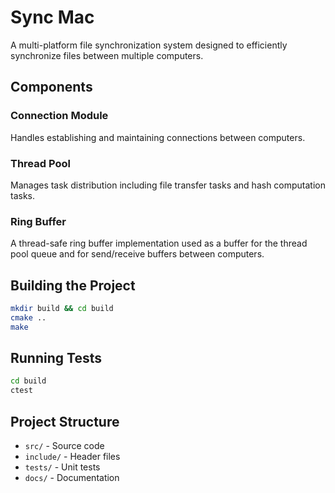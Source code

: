 # Sync Mac

A multi-platform file synchronization system designed to efficiently synchronize files between multiple computers.

## Components

### Connection Module
Handles establishing and maintaining connections between computers.

### Thread Pool
Manages task distribution including file transfer tasks and hash computation tasks.

### Ring Buffer
A thread-safe ring buffer implementation used as a buffer for the thread pool queue and for send/receive buffers between computers.

## Building the Project

```bash
mkdir build && cd build
cmake ..
make
```

## Running Tests

```bash
cd build
ctest
```

## Project Structure

- `src/` - Source code
- `include/` - Header files
- `tests/` - Unit tests
- `docs/` - Documentation
